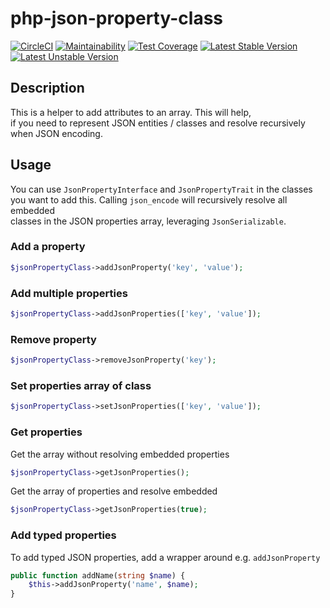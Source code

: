 # php-json-property-class

[![CircleCI](https://circleci.com/gh/probiers-us/php-json-property-class.svg?style=shield)](https://circleci.com/gh/probiers-us/php-json-property-class) 
[![Maintainability](https://api.codeclimate.com/v1/badges/fec52ba6feaf8534111f/maintainability)](https://codeclimate.com/github/probiers-us/php-json-property-class/maintainability) 
[![Test Coverage](https://api.codeclimate.com/v1/badges/fec52ba6feaf8534111f/test_coverage)](https://codeclimate.com/github/probiers-us/php-json-property-class/test_coverage)
[![Latest Stable Version](https://poser.pugx.org/probiers-us/php-json-property/v)](//packagist.org/packages/probiers-us/php-json-property) 
[![Latest Unstable Version](https://poser.pugx.org/probiers-us/php-json-property/v/unstable)](//packagist.org/packages/probiers-us/php-json-property) 

## Description
This is a helper to add attributes to an array. This will help,  
if you need to represent JSON entities / classes and resolve recursively when JSON encoding.

## Usage
You can use `JsonPropertyInterface` and `JsonPropertyTrait` in the classes  
you want to add this. Calling `json_encode` will recursively resolve all embedded  
classes in the JSON properties array, leveraging `JsonSerializable`.

### Add a property
```php
$jsonPropertyClass->addJsonProperty('key', 'value');
```

### Add multiple properties
```php
$jsonPropertyClass->addJsonProperties(['key', 'value']);
```

### Remove property
```php
$jsonPropertyClass->removeJsonProperty('key');
```

### Set properties array of class
```php
$jsonPropertyClass->setJsonProperties(['key', 'value']);
```

### Get properties
Get the array without resolving embedded properties
```php
$jsonPropertyClass->getJsonProperties();
```
Get the array of properties and resolve embedded
```php
$jsonPropertyClass->getJsonProperties(true);
```

### Add typed properties
To add typed JSON properties, add a wrapper around e.g. `addJsonProperty`
```php
public function addName(string $name) {
    $this->addJsonProperty('name', $name);
}
```
